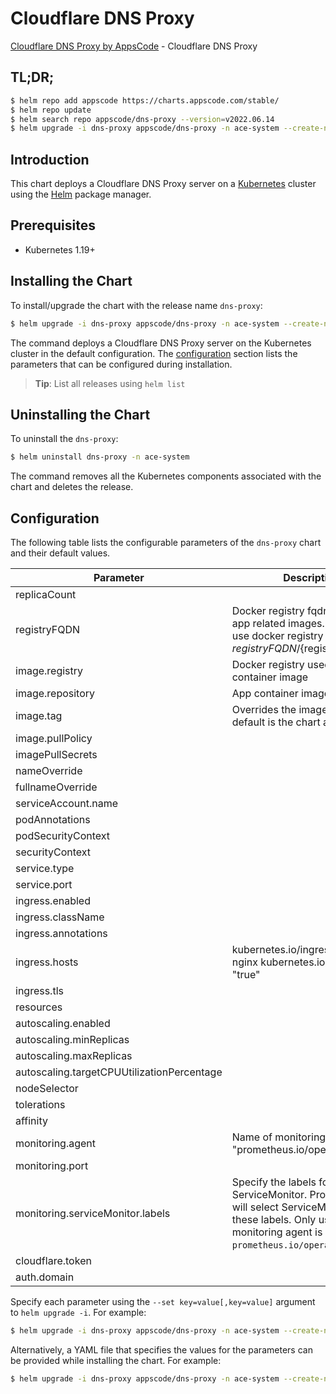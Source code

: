 # Cloudflare DNS Proxy

[Cloudflare DNS Proxy by AppsCode](https://github.com/bytebuilders) - Cloudflare DNS Proxy

## TL;DR;

```bash
$ helm repo add appscode https://charts.appscode.com/stable/
$ helm repo update
$ helm search repo appscode/dns-proxy --version=v2022.06.14
$ helm upgrade -i dns-proxy appscode/dns-proxy -n ace-system --create-namespace --version=v2022.06.14
```

## Introduction

This chart deploys a Cloudflare DNS Proxy server on a [Kubernetes](http://kubernetes.io) cluster using the [Helm](https://helm.sh) package manager.

## Prerequisites

- Kubernetes 1.19+

## Installing the Chart

To install/upgrade the chart with the release name `dns-proxy`:

```bash
$ helm upgrade -i dns-proxy appscode/dns-proxy -n ace-system --create-namespace --version=v2022.06.14
```

The command deploys a Cloudflare DNS Proxy server on the Kubernetes cluster in the default configuration. The [configuration](#configuration) section lists the parameters that can be configured during installation.

> **Tip**: List all releases using `helm list`

## Uninstalling the Chart

To uninstall the `dns-proxy`:

```bash
$ helm uninstall dns-proxy -n ace-system
```

The command removes all the Kubernetes components associated with the chart and deletes the release.

## Configuration

The following table lists the configurable parameters of the `dns-proxy` chart and their default values.

|                 Parameter                  |                                                                             Description                                                                             |                                                 Default                                                  |
|--------------------------------------------|---------------------------------------------------------------------------------------------------------------------------------------------------------------------|----------------------------------------------------------------------------------------------------------|
| replicaCount                               |                                                                                                                                                                     | <code>1</code>                                                                                           |
| registryFQDN                               | Docker registry fqdn used to pull app related images. Set this to use docker registry hosted at ${registryFQDN}/${registry}/${image}                                | <code>""</code>                                                                                          |
| image.registry                             | Docker registry used to pull app container image                                                                                                                    | <code>appscode</code>                                                                                    |
| image.repository                           | App container image                                                                                                                                                 | <code>cloudflare-dns-proxy</code>                                                                        |
| image.tag                                  | Overrides the image tag whose default is the chart appVersion.                                                                                                      | <code>""</code>                                                                                          |
| image.pullPolicy                           |                                                                                                                                                                     | <code>IfNotPresent</code>                                                                                |
| imagePullSecrets                           |                                                                                                                                                                     | <code>[]</code>                                                                                          |
| nameOverride                               |                                                                                                                                                                     | <code>""</code>                                                                                          |
| fullnameOverride                           |                                                                                                                                                                     | <code>""</code>                                                                                          |
| serviceAccount.name                        |                                                                                                                                                                     | <code>""</code>                                                                                          |
| podAnnotations                             |                                                                                                                                                                     | <code>{}</code>                                                                                          |
| podSecurityContext                         |                                                                                                                                                                     | <code>{}</code>                                                                                          |
| securityContext                            |                                                                                                                                                                     | <code>{}</code>                                                                                          |
| service.type                               |                                                                                                                                                                     | <code>ClusterIP</code>                                                                                   |
| service.port                               |                                                                                                                                                                     | <code>80</code>                                                                                          |
| ingress.enabled                            |                                                                                                                                                                     | <code>false</code>                                                                                       |
| ingress.className                          |                                                                                                                                                                     | <code>""</code>                                                                                          |
| ingress.annotations                        |                                                                                                                                                                     | <code>{}</code>                                                                                          |
| ingress.hosts                              | kubernetes.io/ingress.class: nginx kubernetes.io/tls-acme: "true"                                                                                                   | <code>[{"host":"chart-example.local","paths":[{"path":"/","pathType":"ImplementationSpecific"}]}]</code> |
| ingress.tls                                |                                                                                                                                                                     | <code>[]</code>                                                                                          |
| resources                                  |                                                                                                                                                                     | <code>{}</code>                                                                                          |
| autoscaling.enabled                        |                                                                                                                                                                     | <code>false</code>                                                                                       |
| autoscaling.minReplicas                    |                                                                                                                                                                     | <code>1</code>                                                                                           |
| autoscaling.maxReplicas                    |                                                                                                                                                                     | <code>100</code>                                                                                         |
| autoscaling.targetCPUUtilizationPercentage |                                                                                                                                                                     | <code>80</code>                                                                                          |
| nodeSelector                               |                                                                                                                                                                     | <code>{}</code>                                                                                          |
| tolerations                                |                                                                                                                                                                     | <code>[]</code>                                                                                          |
| affinity                                   |                                                                                                                                                                     | <code>{}</code>                                                                                          |
| monitoring.agent                           | Name of monitoring agent (eg "prometheus.io/operator")                                                                                                              | <code>""</code>                                                                                          |
| monitoring.port                            |                                                                                                                                                                     | <code>8080</code>                                                                                        |
| monitoring.serviceMonitor.labels           | Specify the labels for ServiceMonitor. Prometheus crd will select ServiceMonitor using these labels. Only usable when monitoring agent is `prometheus.io/operator`. | <code>{}</code>                                                                                          |
| cloudflare.token                           |                                                                                                                                                                     | <code>xyz</code>                                                                                         |
| auth.domain                                |                                                                                                                                                                     | <code>""</code>                                                                                          |


Specify each parameter using the `--set key=value[,key=value]` argument to `helm upgrade -i`. For example:

```bash
$ helm upgrade -i dns-proxy appscode/dns-proxy -n ace-system --create-namespace --version=v2022.06.14 --set replicaCount=1
```

Alternatively, a YAML file that specifies the values for the parameters can be provided while
installing the chart. For example:

```bash
$ helm upgrade -i dns-proxy appscode/dns-proxy -n ace-system --create-namespace --version=v2022.06.14 --values values.yaml
```
